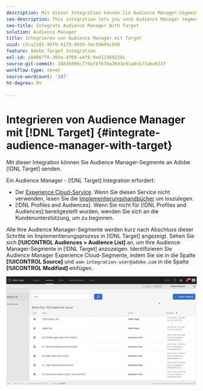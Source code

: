 ```yaml
---
description: Mit dieser Integration können Sie Audience Manager-Segmente an Target senden.
seo-description: This integration lets you send Audience Manager segments to Target.
seo-title: Integrate Audience Manager With Target
solution: Audience Manager
title: Integrieren von Audience Manager mit Target
uuid: c5ca2101-99fb-4178-9839-3ec5b605c040
feature: Adobe Target Integration
exl-id: a8486778-305a-4f09-a4f8-0e412369228c
source-git-commit: 34d3699dc779af8fb76a3693e91a0cb73a6a033f
workflow-type: tm+mt
source-wordcount: '107'
ht-degree: 0%

---
```


# Integrieren von Audience Manager mit [!DNL Target] {#integrate-audience-manager-with-target}

Mit dieser Integration können Sie Audience Manager-Segmente an Adobe [!DNL Target] senden.

Ein Audience Manager - [!DNL Target] Integration erfordert:

* Der [Experience Cloud-Service](https://experienceleague.adobe.com/docs/id-service/using/home.html?lang=de). Wenn Sie diesen Service nicht verwenden, lesen Sie die [Implementierungshandbücher](https://experienceleague.adobe.com/docs/id-service/using/implementation/implementation-guides.html?lang=de) um loszulegen.
* [!DNL Profiles and Audiences]. Wenn Sie nicht für [!DNL Profiles and Audiences] bereitgestellt wurden, wenden Sie sich an die Kundenunterstützung, um zu beginnen.

Alle Ihre Audience Manager-Segmente werden kurz nach Abschluss dieser Schritte im Implementierungsprozess in [!DNL Target] angezeigt. Sehen Sie sich **[!UICONTROL Audiences > Audience List]** an, um Ihre Audience Manager-Segmente in [!DNL Target] anzuzeigen. Identifizieren Sie Audience Manager Experience Cloud-Segmente, indem Sie sie in die Spalte **[!UICONTROL Source]** und `aam-integration-user@adobe.com` in die Spalte **[!UICONTROL Modified]** einfügen.

![](../assets/target.png)
